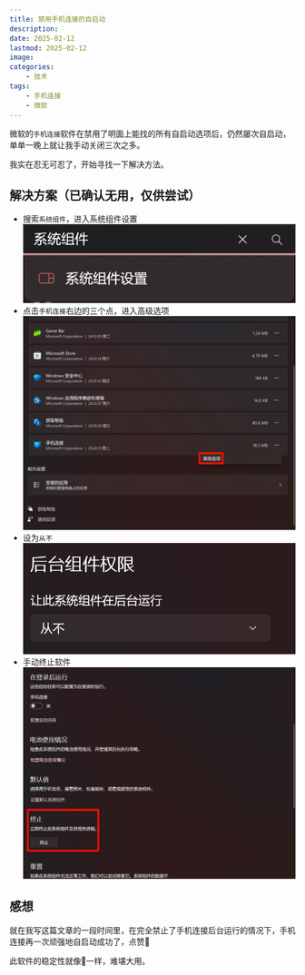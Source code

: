 ```yaml
---
title: 禁用手机连接的自启动
description: 
date: 2025-02-12
lastmod: 2025-02-12
image: 
categories:
    - 技术
tags:
    - 手机连接
    - 微软
---
```


微软的`手机连接`软件在禁用了明面上能找的所有自启动选项后，仍然屡次自启动，单单一晚上就让我手动关闭三次之多。

我实在忍无可忍了，开始寻找一下解决方法。

## 解决方案（已确认无用，仅供尝试）

- 搜索`系统组件`，进入系统组件设置
    ![搜索设置](设置.png)
- 点击`手机连接`右边的三个点，进入高级选项
    ![高级选项](高级选项.png)
- 设为`从不`
    ![从不](从不.png)
- 手动终止软件
    ![终止](终止.png)

## 感想

就在我写这篇文章的一段时间里，在完全禁止了手机连接后台运行的情况下，手机连接再一次顽强地自启动成功了，点赞🤡

此软件的稳定性就像💩一样，难堪大用。
